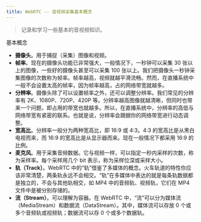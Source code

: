 ```yaml
---
title: WebRTC -- 音视频采集基本概念
---
```




> 记录和学习一些基本的音视频知识。



基本概念

* **摄像头**。用于捕捉（采集）图像和视频。
* **帧率**。现在的摄像头功能已非常强大，一般情况下，一秒钟可以采集 30 张以上的图像，一些好的摄像头甚至可以采集 100 张以上。我们把摄像头一秒钟采集图像的次数称为帧率。帧率越高，视频就越平滑流畅。然而，在直播系统中一般不会设置太高的帧率，因为帧率越高，占的网络带宽就越多。
* **分辨率**。摄像头除了可以设置帧率之外，还可以调整分辨率。我们常见的分辨率有 2K、1080P、720P、420P 等。分辨率越高图像就越清晰，但同时也带来一个问题，即占用的带宽也就越多。所以，在直播系统中，分辨率的高低与网络带宽有紧密的联系。也就是说，分辨率会跟据你的网络带宽进行动态调整。
* **宽高比**。分辨率一般分为两种宽高比，即 16:9 或 4:3。4:3 的宽高比是从黑白电视而来，而 16:9 的宽高比是从显示器而来。现在一般情况下都采用 16:9 的比例。
* **麦克风**。用于采集音频数据。它与视频一样，可以指定一秒内采样的次数，称为采样率。每个采样用几个 bit 表示，称为采样位深或采样大小。
* **轨（Track）**。WebRTC 中的“轨”借鉴了多媒体的概念。火车轨道的特性你应该非常清楚，两条轨永远不会相交。“轨”在多媒体中表达的就是每条轨数据都是独立的，不会与其他轨相交，如 MP4 中的音频轨、视频轨，它们在 MP4 文件中是被分别存储的。
* **流（Stream）**。可以理解为容器。在 WebRTC 中，“流”可以分为媒体流（MediaStream）和数据流（DataStream）。其中，媒体流可以存放 0 个或多个音频轨或视频轨；数据流可以存 0 个或多个数据轨。

